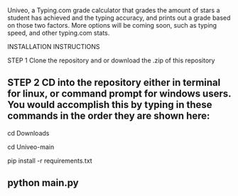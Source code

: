 Univeo, a Typing.com grade calculator that grades the amount of stars a student has achieved and the typing accuracy, and prints out a grade based on those two factors. More options will be coming soon, such as typing speed, and other typing.com stats. 

INSTALLATION INSTRUCTIONS

STEP 1
Clone the repository and or download the .zip of this repository

STEP 2
CD into the repository either in terminal for linux, or command prompt for windows users. 
You would accomplish this by typing in these commands in the order they are shown here:
-----------
cd Downloads

cd Univeo-main

pip install -r requirements.txt

python main.py
----------
